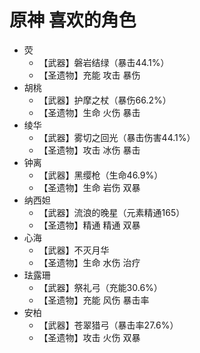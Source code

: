 # 原神 喜欢的角色

- 荧
    - 【武器】磐岩结绿（暴击44.1%）
    - 【圣遗物】充能 攻击 暴伤
- 胡桃
    - 【武器】护摩之杖（暴伤66.2%）
    - 【圣遗物】生命 火伤 暴击
- 绫华
    - 【武器】雾切之回光（暴击伤害44.1%）
    - 【圣遗物】攻击 冰伤 暴击
- 钟离
    - 【武器】黑缨枪（生命46.9%）
    - 【圣遗物】生命 岩伤 双暴
- 纳西妲
    - 【武器】流浪的晚星（元素精通165）
    - 【圣遗物】精通 精通 双暴
- 心海
    - 【武器】不灭月华
    - 【圣遗物】生命 水伤 治疗
- 珐露珊
    - 【武器】祭礼弓（充能30.6%）
    - 【圣遗物】充能 风伤 暴击率
- 安柏
    - 【武器】苍翠猎弓（暴击率27.6%）
    - 【圣遗物】攻击 火伤 双暴
